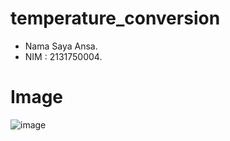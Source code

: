 # temperature_conversion

- Nama Saya Ansa.
- NIM : 2131750004.

# Image
![image](https://user-images.githubusercontent.com/93690714/225220423-005a303b-be4b-4ffa-9ab0-d2bce9a68b7e.png)

